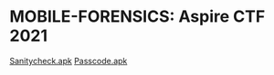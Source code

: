 # MOBILE-FORENSICS: Aspire CTF 2021

[Sanitycheck.apk](https://github.com/W4W1R3/MOBILE-FORENSICS/blob/main/Aspire%20CTF%202021/%201.%20Sanity/sanitycheck.apk)
[Passcode.apk](https://github.com/W4W1R3/MOBILE-FORENSICS/blob/main/Aspire%20CTF%202021/3.%20Passcode/passcode.apk)
